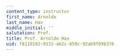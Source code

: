 ```yaml
---
content_type: instructor
first_name: Arnoldo
last_name: Hax
middle_initial: ''
salutation: Prof.
title: Prof. Arnoldo Hax
uid: f8110102-9132-ab2c-850c-92ab9f09b376
---
```

